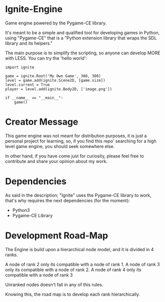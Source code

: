 # Ignite-Engine
Game engine powered by the Pygame-CE library.

It's meant to be a simple and qualified tool for developing games in Python,
using "Pygame-CE" that is a "Python extension library that wraps the SDL library
and its helpers."

The main purpose is to simplify the scripting, so anyone can develop MORE with
LESS. You can try the 'hello world':

```
import ignite

game = ignite.Root('My Own Game', 300, 300)
level = game.add(ignite.Scene2D, [game.size])
level.current = True
player = level.add(ignite.Body2D, ['image.png'])

if __name__ == "__main__":
    game()
```

# Creator Message
This game engine was not meant for distribution purposes, it is just a personal
project for learning, so, if you find this repo' searching for a high level game
engine, you should seek somewhere else.

In other hand, if you have come just for curiosity, please feel free to
contribute and share your opinion about my work.

# Dependencies
As said in the description; "Ignite" uses the Pygame-CE library to work, that's
why requires the next dependencies (for the moment):

- Python3
- Pygame-CE Library

# Development Road-Map

The Engine is build upon a hierarchical node model, and it is divided in 4 ranks.

A node of rank 2 only its compatible with a node of rank 1.
A node of rank 3 only its compatible with a node of rank 2.
A node of rank 4 only its compatible with a node of rank 3

Unranked nodes doesn't fall in any of this rules.

Knowing this, the road map is to develop each rank hierarchically.
